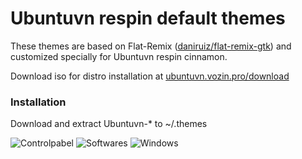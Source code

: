 # Ubuntuvn respin default themes

These themes are based on Flat-Remix ([daniruiz/flat-remix-gtk](https://github.com/daniruiz/flat-remix-gtk)) and customized specially for Ubuntuvn respin cinnamon.

Download iso for distro installation at [ubuntuvn.vozin.pro/download](https://ubuntuvn.vozin.pro/download)

### Installation
  Download and extract Ubuntuvn-* to ~/.themes

![Controlpabel](https://ubuntuvn.vozin.pro/wp-content/uploads/2020/05/2020-05-15_21-33-768x592.png)
![Softwares](https://ubuntuvn.vozin.pro/wp-content/uploads/2020/05/Selection_038-768x479.png)
![Windows](https://ubuntuvn.vozin.pro/wp-content/uploads/2020/05/95847892_3260588453960408_4720146011509489664_o-768x569.jpg)
